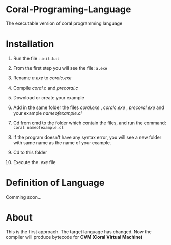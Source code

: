 # Coral-Programing-Language
The executable version of coral programming language

# Installation

1. Run the file :
```init.bat```

2. From the first step you will see the file:
 ```a.exe```
3. Rename _a.exe_ to _coralc.exe_
4. Compile _coral.c_ and _precoral.c_
5. Download or create your example
6. Add in the same folder the files _coral.exe_ , _coralc.exe_ , _precoral.exe_  and your example _nameofexample.cl_
7. Cd from cmd to the folder which contain the files, and run the command: 
```coral nameofexample.cl```
8. If the program doesn't have any syntax error, you will see a new folder with same name as the name of your example.
9. Cd to this folder
10. Execute the _.exe_ file


# Definition of Language
Comming soon...


# About

This is the first approach. The target language has changed. 
Now the compiler will produce bytecode for **CVM (Coral Virtual Machine)**





